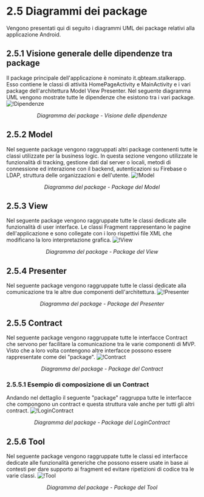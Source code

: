 # 2.5 Diagrammi dei package
Vengono presentati qui di seguito i diagrammi UML dei package relativi alla applicazione Android.

## 2.5.1 Visione generale delle dipendenze tra package
Il package principale dell'applicazione è nominato it.qbteam.stalkerapp. Esso contiene le classi di attività HomePageActivity e MainActivity e i vari package dell'architettura Model View Presenter. Nel seguente diagramma UML vengono mostrate tutte le dipendenze che esistono tra i vari package.
![!Dipendenze](/Immagini/App/AppPackageDiagramm.PNG "Diagramma dei package - Visione delle dipendenze")
<figcaption align="center"> <em> Diagramma dei package - Visione delle dipendenze </em> </figcaption>

## 2.5.2 Model
Nel seguente package vengono raggruppati altri package contenenti tutte le classi utilizzate per la business logic. In questa sezione vengono utilizzate le funzionalità di tracking, gestione dati dal server o locali, metodi di connessione ed interazione con il backend, autenticazioni su Firebase o LDAP, struttura delle organizzazioni e dell'utente.
![!Model](/Immagini/App/ModelPackageDiagramm.PNG "Package del Model")
<figcaption align="center"> <em> Diagramma del package - Package del Model </em> </figcaption>

## 2.5.3 View
Nel seguente package vengono raggruppate tutte le classi dedicate alle funzionalità di user interface. Le classi Fragment rappresentano le pagine dell'applicazione e sono collegate con i loro rispettivi file XML che modificano la loro interpretazione grafica.
![!View](/Immagini/App/ViewPackageDiagramm.PNG "Package del View")
<figcaption align="center"> <em> Diagramma del package - Package del View </em> </figcaption>

## 2.5.4 Presenter
Nel seguente package vengono raggruppate tutte le classi dedicate alla comunicazione tra le altre due componenti dell'architettura.
![!Presenter](/Immagini/App/PresenterPackageDiagramm.PNG "Package del Presenter")
<figcaption align="center"> <em> Diagramma del package - Package del Presenter </em> </figcaption>

## 2.5.5 Contract
Nel seguente package vengono raggruppate tutte le interfacce Contract che servono per facilitare la comunicazione tra le varie componenti di MVP. Visto che a loro volta contengono altre interfacce possono essere rappresentate come dei "package".
![!Contract](/Immagini/App/ContractPackageDiagramm.PNG "Package del contract")
<figcaption align="center"> <em> Diagramma del package - Package del Contract </em> </figcaption>

### 2.5.5.1 Esempio di composizione di un Contract
Andando nel dettaglio il seguente "package" raggruppa tutte le interfacce che compongono un contract e questa struttura vale anche per tutti gli altri contract.
![!LoginContract](/Immagini/App/LoginContract.PNG "Esempio diagramma dei package dei contracts")
<figcaption align="center"> <em> Diagramma del package - Package del LoginContract </em> </figcaption>

## 2.5.6 Tool
Nel seguente package vengono raggruppate tutte le classi ed interfacce dedicate alle funzionalità generiche che possono essere usate in base ai contesti per dare supporto ai fragment ed evitare ripetizioni di codice tra le varie classi.
![!Tool](/Immagini/App/ToolPackageDiagramm.PNG "Package del Tool")
<figcaption align="center"> <em> Diagramma del package - Package del Tool </em> </figcaption>

